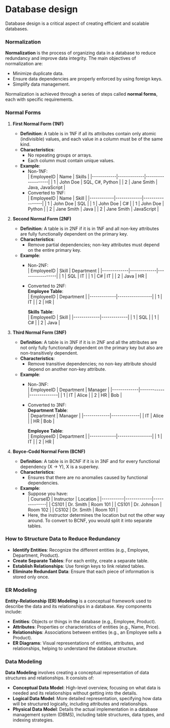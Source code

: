 # Database design

Database design is a critical aspect of creating efficient and scalable databases. 

### **Normalization**

**Normalization** is the process of organizing data in a database to reduce redundancy and improve data integrity. The main objectives of normalization are:

- Minimize duplicate data.
- Ensure data dependencies are properly enforced by using foreign keys.
- Simplify data management.

Normalization is achieved through a series of steps called **normal forms**, each with specific requirements.

### **Normal Forms**

1. **First Normal Form (1NF)**
   - **Definition**: A table is in 1NF if all its attributes contain only atomic (indivisible) values, and each value in a column must be of the same kind.
   - **Characteristics**:
     - No repeating groups or arrays.
     - Each column must contain unique values.
   - **Example**:
     - Non-1NF:  
       | EmployeeID | Name        | Skills           |
       |------------|-------------|-------------------|
       | 1          | John Doe   | SQL, C#, Python    |
       | 2          | Jane Smith | Java, JavaScript   |
     - Converted to 1NF:  
       | EmployeeID | Name        | Skill          |
       |------------|-------------|-----------------|
       | 1          | John Doe   | SQL             |
       | 1          | John Doe   | C#              |
       | 1          | John Doe   | Python          |
       | 2          | Jane Smith | Java            |
       | 2          | Jane Smith | JavaScript      |

2. **Second Normal Form (2NF)**
   - **Definition**: A table is in 2NF if it is in 1NF and all non-key attributes are fully functionally dependent on the primary key.
   - **Characteristics**:
     - Remove partial dependencies; non-key attributes must depend on the entire primary key.
   - **Example**:
     - Non-2NF:  
       | EmployeeID | Skill       | Department     |
       |-------------|-------------|-----------------|
       | 1          | SQL         | IT              |
       | 1          | C#          | IT              |
       | 2          | Java        | HR              |
     - Converted to 2NF:  
       **Employee Table**:  
       | EmployeeID | Department     |
       |-------------|-----------------|
       | 1          | IT              |
       | 2          | HR              |

       **Skills Table**:  
       | EmployeeID | Skill       |
       |-------------|-------------|
       | 1          | SQL         |
       | 1          | C#          |
       | 2          | Java        |

3. **Third Normal Form (3NF)**
   - **Definition**: A table is in 3NF if it is in 2NF and all the attributes are not only fully functionally dependent on the primary key but also are non-transitively dependent.
   - **Characteristics**:
     - Remove transitive dependencies; no non-key attribute should depend on another non-key attribute.
   - **Example**:
     - Non-3NF:  
       | EmployeeID | Department | Manager      |
       |-------------|------------|--------------|
       | 1          | IT         | Alice        |
       | 2          | HR         | Bob          |
     - Converted to 3NF:  
       **Department Table**:  
       | Department | Manager      |
       |-------------|--------------|
       | IT          | Alice        |
       | HR          | Bob          |

       **Employee Table**:  
       | EmployeeID | Department     |
       |-------------|-----------------|
       | 1          | IT              |
       | 2          | HR              |

4. **Boyce-Codd Normal Form (BCNF)**
   - **Definition**: A table is in BCNF if it is in 3NF and for every functional dependency (X → Y), X is a superkey.
   - **Characteristics**:
     - Ensures that there are no anomalies caused by functional dependencies.
   - **Example**:
     - Suppose you have:  
       | CourseID | Instructor  | Location     |
       |-----------|-------------|--------------|
       | CS101     | Dr. Smith   | Room 101     |
       | CS101     | Dr. Johnson | Room 102     |
       | CS102     | Dr. Smith   | Room 101     |
     - Here, the instructor determines the location but not the other way around. To convert to BCNF, you would split it into separate tables.

### **How to Structure Data to Reduce Redundancy**

- **Identify Entities**: Recognize the different entities (e.g., Employee, Department, Product).
- **Create Separate Tables**: For each entity, create a separate table.
- **Establish Relationships**: Use foreign keys to link related tables.
- **Eliminate Redundant Data**: Ensure that each piece of information is stored only once.

### **ER Modeling**

**Entity-Relationship (ER) Modeling** is a conceptual framework used to describe the data and its relationships in a database. Key components include:

- **Entities**: Objects or things in the database (e.g., Employee, Product).
- **Attributes**: Properties or characteristics of entities (e.g., Name, Price).
- **Relationships**: Associations between entities (e.g., an Employee sells a Product).
- **ER Diagrams**: Visual representations of entities, attributes, and relationships, helping to understand the database structure.

### **Data Modeling**

**Data Modeling** involves creating a conceptual representation of data structures and relationships. It consists of:

- **Conceptual Data Model**: High-level overview, focusing on what data is needed and its relationships without getting into the details.
- **Logical Data Model**: More detailed representation, specifying how data will be structured logically, including attributes and relationships.
- **Physical Data Model**: Details the actual implementation in a database management system (DBMS), including table structures, data types, and indexing strategies.